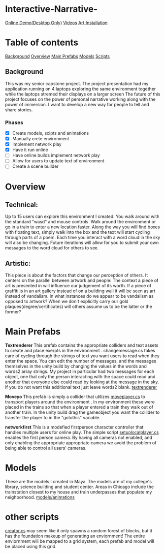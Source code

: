 # Interactive-Narrative-
[Online Demo(Desktop Only)](http://raycoti.com/index.php/2016/09/21/interactive-narrative-demo/)
[Videos](http://raymondcoti.com/index.php/2017/02/08/interactive-narrative/)
[Art Installation](https://www.conncoll.edu/academics/internships-student-research/student-research-projects/immersive-virtual-environment-exploring-a-personal-campus-experience.html)

# Table of contents
[Background](#background)
[Overview](#overview)
[Main Prefabs](#prefabs)
[Models](#models2)
[Scripts](#scripts2)

<a name = "background"/>

## Background
This was my senior capstone project. The project presentation had my application running on 4 laptops exploring the same environment  together while the laptops stremed their displays on a larger screen The future of this project focuses on the power of personal narrative working along with the power of immersion. I want to develop a new way for people to tell and share stories.      


### Phases
- [x] Create models, scipts and animations
- [x] Manually crete environment 
- [x] Implement network play
- [x] Have it run online
- [ ] Have online builds implement network play
- [ ] Allow for users to update text of environment 
- [ ] Create a scene builder

<a name = "overview"/>

# Overview

## Technical:
Up to 15 users can explore this environment  I created. You walk around with the standard "wasd" and mouse controls. Walk around the environment or go in a train to enter a new location faster. Along the way you will find boxes with floating text, simply walk into the box and the text will start cycling through parts of a poem. Each time you interact with a word cloud in the sky will also be changing. Future iterations will allow for you to submit your own messages to the word cloud for others to see. 

## Artistic:
This piece is about the factors that change our perception of others. It centers on the parallel between artwork and people: The context a piece of art is presented in will influence our judgement of its worth. If a piece of graffiti is in an art gallery instead of on a building wall it will be seen as art instead of vandalism. In what instances do we appear to be vandalism as opposed to artwork? When we don't explicitly carry our  gold plaques(degree/certificates) will others assume us to be the latter or the former?  
<a name = "prefabs"/>

# Main Prefabs

**Textrenderer**
This prefab contains the appropriate colliders and text assets to create and place exerpts in the environment . 
changemessage.cs takes care of cycling through the strings of text you want users to read when they enter the space. You can edit the number of messages, and the messages themselves in the unity build by changing the values in the words and words2 array strings. My project in particular had two messages for each object, one that only the person interacting with the space could read and another that everyone else could read by looking at the message in the sky. If you do not want this additional text just leave words2 blank. 
[textrenderer](https://github.com/raycoti/Interactive-Narrative-/tree/master/Assets/interactive%20text)

**Moveyo**
This prefab is simply a collider that utilizes [moveplayer.cs](https://github.com/raycoti/Interactive-Narrative-/blob/master/Assets/moveplayer.cs) to transport players around the environment . In my environment  these were placed in the trains so that when a player entered a train they walk out of another train. In the unity build drag the gameobject you want the collider to transfer the player to in the "gotothis" variable. 

**networkfirst**
This is a modefied firstperson character controller that handles multiple users for online play. The simple script [setuplocalplayer.cs](https://github.com/raycoti/Interactive-Narrative-/blob/master/Assets/Standard%2520Assets/Characters/FirstPersonCharacter/Scripts/SetUpLocalPlayer.cs) enables the first person camera. By having all cameras not enabled, and only enabling the appropriate appropriate camera we avoid the problem of being able to control all users' cameras. 
<a name = "models2"/>

# Models
These are the models I created in Maya. The models are of my college's library, science building and student center. Areas in Chicago include the trainstation closest to my house and train underpasses that populate my neighborhood. 
[models/animations](https://github.com/raycoti/Interactive-Narrative-/tree/master/Assets/Models%20Animation)
<a name = "scripts2"/>

# other scripts
[creator.cs](https://github.com/raycoti/Interactive-Narrative-/blob/master/Assets/creator.cs) may seem like it only spawns a random forest of blocks, but it has the foundation makeup of generating an enviornment! The entire enviornment will be mapped to a grid system, each prefab and model will be placed using this grid.
